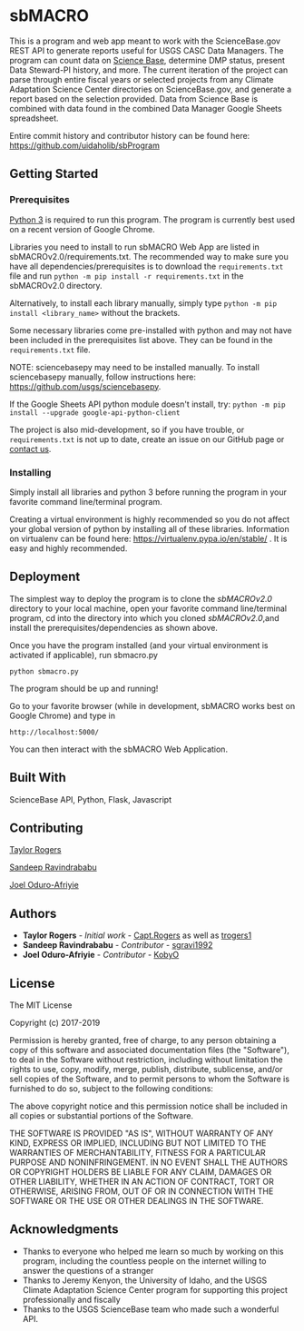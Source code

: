 # sbMACRO

This is a program and web app meant to work with the ScienceBase.gov REST API to generate reports useful for USGS CASC Data Managers. The program can count data on [Science Base](https://www.sciencebase.gov/catalog/), determine DMP status, present Data Steward-PI history, and more. The current iteration of the project can parse through entire fiscal years or selected projects from any Climate Adaptation Science Center directories on ScienceBase.gov, and generate a report based on the selection provided. Data from Science Base is combined with data found in the combined Data Manager Google Sheets spreadsheet.


Entire commit history and contributor history can be found here: https://github.com/uidaholib/sbProgram

## Getting Started

### Prerequisites

[Python 3](https://www.python.org/downloads/) is required to run this program. The program is currently best used on a recent version of Google Chrome.

Libraries you need to install to run sbMACRO Web App are listed in sbMACROv2.0/requirements.txt. The recommended way to make sure you have all dependencies/prerequisites is to download the `requirements.txt` file and run
`python -m pip install -r requirements.txt` in the sbMACROv2.0 directory.

Alternatively, to install each library manually, simply type `python -m pip install <library_name>` without the brackets.

Some necessary libraries come pre-installed with python and may not have been included in the prerequisites list above. They can be found in the `requirements.txt` file. 

NOTE: sciencebasepy may need to be installed manually. To install sciencebasepy manually, follow instructions here: https://github.com/usgs/sciencebasepy.

If the Google Sheets API python module doesn't install, try: `python -m pip install --upgrade google-api-python-client`

The project is also mid-development, so if you have trouble, or `requirements.txt` is not up to date, create an issue on our GitHub page or [contact us](mailto:ad.sbmacro@gmail.com).

### Installing

Simply install all libraries and python 3 before running the program in your favorite command line/terminal program.

Creating a virtual environment is highly recommended so you do not affect your global version of python by installing all of these libraries. Information on virtualenv can be found here: https://virtualenv.pypa.io/en/stable/ . It is easy and highly recommended.

## Deployment

The simplest way to deploy the program is to clone the *sbMACROv2.0* directory to your local machine, open your favorite command line/terminal program, cd into the directory into which you cloned *sbMACROv2.0*,and install the prerequisites/dependencies as shown above. 

Once you have the program installed (and your virtual environment is activated if applicable), run sbmacro.py

```
python sbmacro.py
```

The program should be up and running!

Go to your favorite browser (while in development, sbMACRO works best on Google Chrome) and type in

```
http://localhost:5000/
```

You can then interact with the sbMACRO Web Application.

## Built With

ScienceBase API,
Python,
Flask,
Javascript

## Contributing

[Taylor Rogers](https://github.com/trogers1)

[Sandeep Ravindrababu](https://github.com/sgravi1992)

[Joel Oduro-Afriyie](https://github.com/KobyO)

## Authors

* **Taylor Rogers** - *Initial work* - [Capt.Rogers](https://gitlab.com/Capt.Rogers) as well as [trogers1](https://github.com/trogers1)
* **Sandeep Ravindrababu** - *Contributor* - [sgravi1992](https://github.com/sgravi1992)
* **Joel Oduro-Afriyie** - *Contributor* - [KobyO](https://github.com/KobyO)

## License
The MIT License

Copyright (c) 2017-2019

Permission is hereby granted, free of charge, to any person obtaining a copy
of this software and associated documentation files (the "Software"), to deal
in the Software without restriction, including without limitation the rights
to use, copy, modify, merge, publish, distribute, sublicense, and/or sell
copies of the Software, and to permit persons to whom the Software is
furnished to do so, subject to the following conditions:

The above copyright notice and this permission notice shall be included in
all copies or substantial portions of the Software.

THE SOFTWARE IS PROVIDED "AS IS", WITHOUT WARRANTY OF ANY KIND, EXPRESS OR
IMPLIED, INCLUDING BUT NOT LIMITED TO THE WARRANTIES OF MERCHANTABILITY,
FITNESS FOR A PARTICULAR PURPOSE AND NONINFRINGEMENT. IN NO EVENT SHALL THE
AUTHORS OR COPYRIGHT HOLDERS BE LIABLE FOR ANY CLAIM, DAMAGES OR OTHER
LIABILITY, WHETHER IN AN ACTION OF CONTRACT, TORT OR OTHERWISE, ARISING FROM,
OUT OF OR IN CONNECTION WITH THE SOFTWARE OR THE USE OR OTHER DEALINGS IN
THE SOFTWARE.

## Acknowledgments

* Thanks to everyone who helped me learn so much by working on this program, including the countless people on the internet willing to answer the questions of a stranger
* Thanks to Jeremy Kenyon, the University of Idaho, and the USGS Climate Adaptation Science Center program for supporting this project professionally and fiscally
* Thanks to the USGS ScienceBase team who made such a wonderful API.
